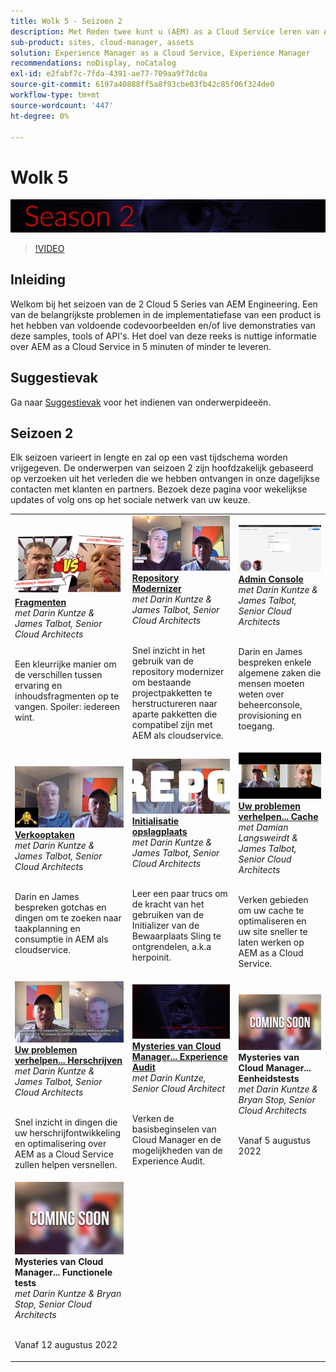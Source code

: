 ```yaml
---
title: Wolk 5 - Seizoen 2
description: Met Reden twee kunt u (AEM) as a Cloud Service leren van Adobe-deskundige engineers die het bouwen en de deskundige services die het leveren.
sub-product: sites, cloud-manager, assets
solution: Experience Manager as a Cloud Service, Experience Manager
recommendations: noDisplay, noCatalog
exl-id: e2fabf7c-7fda-4391-ae77-709aa9f7dc0a
source-git-commit: 6197a40888ff5a8f93cbe03fb42c85f06f324de0
workflow-type: tm+mt
source-wordcount: '447'
ht-degree: 0%

---
```


# Wolk 5

![AEM Deskundigenreeks](./imgs/masthead-s2.png)
>[!VIDEO](https://video.tv.adobe.com/v/343127)

## Inleiding

Welkom bij het seizoen van de 2 Cloud 5 Series van AEM Engineering. Een van de belangrijkste problemen in de implementatiefase van een product is het hebben van voldoende codevoorbeelden en/of live demonstraties van deze samples, tools of API&#39;s. Het doel van deze reeks is nuttige informatie over AEM as a Cloud Service in 5 minuten of minder te leveren.

## Suggestievak

Ga naar [Suggestievak](https://forms.office.com/r/74P5Xz4UH0) voor het indienen van onderwerpideeën.

## Seizoen 2

Elk seizoen varieert in lengte en zal op een vast tijdschema worden vrijgegeven. De onderwerpen van seizoen 2 zijn hoofdzakelijk gebaseerd op verzoeken uit het verleden die we hebben ontvangen in onze dagelijkse contacten met klanten en partners. Bezoek deze pagina voor wekelijkse updates of volg ons op het sociale netwerk van uw keuze.

<table>
    <tr>
        <td>
            <a href="season-2/cloud5-experience-v-content-fragments.md">
                <img alt="Fragmenten" src="./imgs/s2/000-thumb.png"/>
            </a>
            <div>
                <a href="season-2/cloud5-experience-v-content-fragments.md"><strong>Fragmenten</strong></a>        
                <br/><em>met Darin Kuntze &amp; James Talbot, Senior Cloud Architects</em>
            </div>
            <p>
                <br/>
                Een kleurrijke manier om de verschillen tussen ervaring en inhoudsfragmenten op te vangen. Spoiler: iedereen wint.
            </p>
        </td>   
         <td>
            <a href="season-2/cloud5-repo-modernizer.md">
                 <img alt="Repository Modernizer" src="./imgs/s2/001-thumb.png"/>
            </a>
            <div>
                <a href="season-2/cloud5-repo-modernizer.md"><strong>Repository Modernizer</strong></a> 
               <br/><em>met Darin Kuntze &amp; James Talbot, Senior Cloud Architects</em>
            </div>
            <p>
                <br/>
                Snel inzicht in het gebruik van de repository modernizer om bestaande projectpakketten te herstructureren naar aparte pakketten die compatibel zijn met AEM als cloudservice.
            </p>
         </td>
         <td>
            <a href="season-2/cloud5-admin-console.md">
                 <img alt="Admin Console" src="./imgs/s2/002-thumb.png"/>
            </a>
            <div>
                  <a href="season-2/cloud5-admin-console.md"><strong>Admin Console</strong></a>
               <br/><em>met Darin Kuntze &amp; James Talbot, Senior Cloud Architects</em>
            </div>
            <p>
            <br/>
               Darin en James bespreken enkele algemene zaken die mensen moeten weten over beheerconsole, provisioning en toegang.
            </p>
         </td> 
  </tr>
  <tr>
         <td>
            <a href="season-2/cloud5-sling-job-scheduler.md">
                 <img alt="Verkooptaken" src="./imgs/s2/003-thumb.png"/>
            </a>
            <div>
                  <a href="season-2/cloud5-sling-job-scheduler.md"><strong>Verkooptaken</strong></a>
               <br/><em>met Darin Kuntze &amp; James Talbot, Senior Cloud Architects</em>
            </div>
            <p>
            <br/>
               Darin en James bespreken gotchas en dingen om te zoeken naar taakplanning en consumptie in AEM als cloudservice.
            </p>
         </td> 
         <td>
            <a href="season-2/cloud5-repoinit.md">
                 <img alt="Repo-initialisatie (punt opnieuw)" src="./imgs/s2/004-thumb.png"/>
            </a>
            <div>
                  <a href="season-2/cloud5-repoinit.md"><strong>Initialisatie opslagplaats</strong></a>
               <br/><em>met Darin Kuntze &amp; James Talbot, Senior Cloud Architects</em>
            </div>
            <p>
            <br/>
              Leer een paar trucs om de kracht van het gebruiken van de Initializer van de Bewaarplaats Sling te ontgrendelen, a.k.a herpoinit.
            </p>
         </td>   
     <td>
            <a href="season-2/cloud5-fix-your-cache.md">
               <img alt="Cache corrigeren" src="./imgs/s2/005-thumb.png"/>
            </a>
      <div>
         <a href="season-2/cloud5-fix-your-cache.md"><strong>Uw problemen verhelpen... Cache</strong></a>
         <br/><em>met Damian Langsweirdt &amp; James Talbot, Senior Cloud Architects</em>
      </div>
      <p>
         <br/>
             Verken gebieden om uw cache te optimaliseren en uw site sneller te laten werken op AEM as a Cloud Service.
      </p>
   </td> 
  </tr>
<tr>
   <td>
           <a href="season-2/cloud5-fix-your-rewrites.md">
               <img alt="Uw bestand herstellen...opnieuw schrijven" src="./imgs/s2/006-thumb.png"/>
            </a>
      <div>
            <a href="season-2/cloud5-fix-your-rewrites.md"><strong>Uw problemen verhelpen... Herschrijven</strong></a>
         <br/><em>met Darin Kuntze &amp; James Talbot, Senior Cloud Architects</em>
      </div>
      <p>
        <br/>
         Snel inzicht in dingen die uw herschrijfontwikkeling en optimalisering over AEM as a Cloud Service zullen helpen versnellen.
      </p>
     </td>   
     <td>
            <a href="season-2/cloud5-MoCM-experience-audit.md">
               <img alt="Mysteries van Cloud Manager... Experience Audit" src="./imgs/s2/007-thumb.png"/>
               </a>
      <div>
            <a href="season-2/cloud5-MoCM-experience-audit.md"><strong>Mysteries van Cloud Manager... Experience Audit</strong></a>
         <br/><em>met Darin Kuntze, Senior Cloud Architect</em>
      </div>
      <p>
        <br/>
        Verken de basisbeginselen van Cloud Manager en de mogelijkheden van de Experience Audit.
      </p>
   </td>
     <td>
            <img alt="Mysteries van Cloud Manager... Eenheidstests" src="./imgs/coming-soon.png"/>
      <div>
            <strong>Mysteries van Cloud Manager... Eenheidstests</strong>
         <br/><em>met Darin Kuntze &amp; Bryan Stop, Senior Cloud Architects</em>
      </div>
      <p>
        <br/>
         Vanaf 5 augustus 2022
      </p>
   </td> 
  </tr>
    <tr>
        <td>
                <img alt="Mysteries van Cloud Manager... Functionele tests" src="./imgs/coming-soon.png"/>
            <div>
                <strong>Mysteries van Cloud Manager... Functionele tests</strong><br/>        
                <em>met Darin Kuntze &amp; Bryan Stop, Senior Cloud Architects</em>
            </div>
            <p><br/>
                Vanaf 12 augustus 2022
            </p>
        </td>
        <td></td>
        <td></td>
    </tr>
</table>
